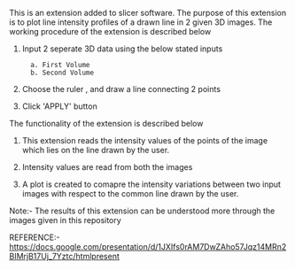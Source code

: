 This is an extension added to slicer software. The purpose of this extension is to plot line intensity profiles of a drawn line in 2
given 3D images. The working procedure of the extension is described below

1. Input 2 seperate 3D data using the below stated inputs

         a. First Volume
         b. Second Volume

2. Choose the ruler , and draw a line connecting 2 points

3. Click 'APPLY' button

The functionality of the extension is described below

1. This extension reads the intensity values of the points of the image which lies on the line drawn by the user.

2. Intensity values are read from both the images

3. A plot is created to comapre the intensity variations between two input images with respect to the common line drawn by the user.

Note:- The results of this extension can be understood more through the images given in this repository


REFERENCE:- https://docs.google.com/presentation/d/1JXIfs0rAM7DwZAho57Jqz14MRn2BIMrjB17Uj_7Yztc/htmlpresent
